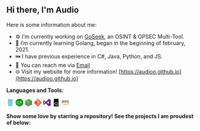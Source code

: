 ## Hi there, I'm Audio 

Here is some information about me:

- ⚙️ I’m currently working on [GoSeek](https://github.com/audioo/goseek), an OSINT & OPSEC Multi-Tool.
- 📝 I’m currently learning Golang, began in the beginning of february, 2021.
- ⏮️ I have previous experience in C#, Java, Python, and JS.
- 📧 You can reach me via [Email](mailto:hyperaudio@protonmail.com)
- 🌐 Visit my website for more information! [https://audioo.github.io](https://audioo.github.io)

**Languages and Tools:**  

<code><img height="20" src="https://raw.githubusercontent.com/devicons/devicon/c7d326b6009e60442abc35fa45706d6f30ee4c8e/icons/go/go-original.svg"></code> <code><img height="20" src="https://raw.githubusercontent.com/github/explore/80688e429a7d4ef2fca1e82350fe8e3517d3494d/topics/csharp/csharp.png"></code> <code><img height="20" src="https://raw.githubusercontent.com/github/explore/80688e429a7d4ef2fca1e82350fe8e3517d3494d/topics/nodejs/nodejs.png"></code> <code><img height="20" src="https://raw.githubusercontent.com/devicons/devicon/c7d326b6009e60442abc35fa45706d6f30ee4c8e/icons/git/git-original.svg"></code> <code><img height="20" src="https://raw.githubusercontent.com/devicons/devicon/c7d326b6009e60442abc35fa45706d6f30ee4c8e/icons/visualstudio/visualstudio-plain.svg"></code> <code><img height="20" src="https://raw.githubusercontent.com/devicons/devicon/c7d326b6009e60442abc35fa45706d6f30ee4c8e/icons/ubuntu/ubuntu-plain.svg"></code> <code><img height="20" src="https://raw.githubusercontent.com/devicons/devicon/c7d326b6009e60442abc35fa45706d6f30ee4c8e/icons/amazonwebservices/amazonwebservices-original.svg"></code> 

**Show some love by starring a repository! See the projects I am proudest of below:**
